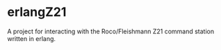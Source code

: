 # erlangZ21
A project for interacting with the Roco/Fleishmann Z21 command station written in erlang.
